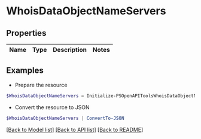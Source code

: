 # WhoisDataObjectNameServers
## Properties

Name | Type | Description | Notes
------------ | ------------- | ------------- | -------------

## Examples

- Prepare the resource
```powershell
$WhoisDataObjectNameServers = Initialize-PSOpenAPIToolsWhoisDataObjectNameServers 
```

- Convert the resource to JSON
```powershell
$WhoisDataObjectNameServers | ConvertTo-JSON
```

[[Back to Model list]](../README.md#documentation-for-models) [[Back to API list]](../README.md#documentation-for-api-endpoints) [[Back to README]](../README.md)

